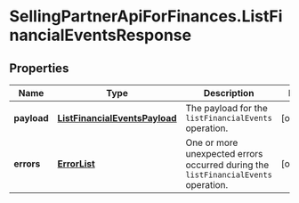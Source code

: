 # SellingPartnerApiForFinances.ListFinancialEventsResponse

## Properties
Name | Type | Description | Notes
------------ | ------------- | ------------- | -------------
**payload** | [**ListFinancialEventsPayload**](ListFinancialEventsPayload.md) | The payload for the `listFinancialEvents` operation. | [optional] 
**errors** | [**ErrorList**](ErrorList.md) | One or more unexpected errors occurred during the `listFinancialEvents` operation. | [optional] 



